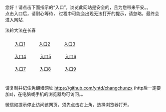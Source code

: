 您好！请点击下面指示的“入口”，浏览此网站是安全的，且为您带来平安。。 <br/>
点击入口后，请耐心等待， 过程中可能会出现无法打开的提示，请忽略，最终会进入网站. </br>

法轮大法在长春<br/>
<div style="padding:10px"><a style="margin:20px" target="_blank" href="https://dl2slas4949ir.cloudfront.net/2Qpsp?ejjhb" id="ccLink1" rel="nofollow">入口1</a> <a target="_blank" style="margin:20px" href="https://d26qcwxd69duoh.cloudfront.net/2Qpsp?gbngbsm" id="ccLink2" rel="nofollow">入口2</a> <a style="margin:20px" target="_blank" href="https://d22h3e5rh3fuwy.cloudfront.net/2Qpsp?zzvjwp" id="ccLink3" rel="nofollow">入口3</a></div>

<div style="padding:10px" ><a style="margin:20px" target="_blank" href="https://dl2slas4949ir.cloudfront.net/2Qpsp?ejjhb" id="ccLink4" rel="nofollow">入口4</a> <a style="margin:20px" href="https://d26qcwxd69duoh.cloudfront.net/2Qpsp?gbngbsm" target="_blank" id="ccLink5" rel="nofollow">入口5</a> <a style="margin:20px" href="https://d22h3e5rh3fuwy.cloudfront.net/2Qpsp?zzvjwp" target="_blank" id="ccLink6" rel="nofollow">入口6</a></div>

<div style="padding:10px"><a style="margin:20px" target="_blank" href="https://dl2slas4949ir.cloudfront.net/2Qpsp?ejjhb" id="ccLink7" rel="nofollow">入口7</a> <a style="margin:20px" href="https://d26qcwxd69duoh.cloudfront.net/2Qpsp?gbngbsm" target="_blank" id="ccLink8" rel="nofollow">入口8</a> <a style="margin:20px" target="_blank" href="https://d22h3e5rh3fuwy.cloudfront.net/2Qpsp?zzvjwp" id="ccLink9" rel="nofollow">入口9</a></div>

<br/>



请复制并记住免翻墙网址 https://github.com/yntd/changchunzx (http后一定要加s)，在电脑或手机的浏览器均可访问。。<br/>

微信如提示停止访问该网页，须先点击右上角，选择浏览器打开。
